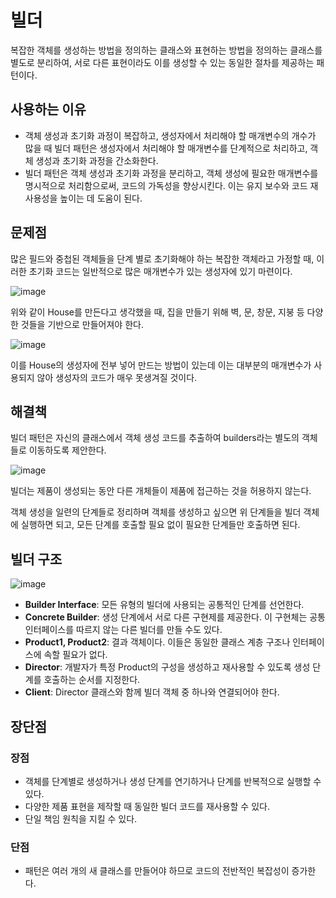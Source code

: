 # 빌더
복잡한 객체를 생성하는 방법을 정의하는 클래스와 표현하는 방법을 정의하는 클래스를 별도로 분리하여, 서로 다른 표현이라도 이를 생성할 수 있는 동일한 절차를 제공하는 패턴이다.

## 사용하는 이유
* 객체 생성과 초기화 과정이 복잡하고, 생성자에서 처리해야 할 매개변수의 개수가 많을 때 빌더 패턴은 생성자에서 처리해야 할 매개변수를 단계적으로 처리하고, 객체 생성과 초기화 과정을 간소화한다.
* 빌더 패턴은 객체 생성과 초기화 과정을 분리하고, 객체 생성에 필요한 매개변수를 명시적으로 처리함으로써, 코드의 가독성을 향상시킨다. 이는 유지 보수와 코드 재사용성을 높이는 데 도움이 된다.

## 문제점
많은 필드와 중첩된 객체들을 단계 별로 초기화해야 하는 복잡한 객체라고 가정할 때, 이러한 초기화 코드는 일반적으로 많은 매개변수가 있는 생성자에 있기 마련이다.

![image](https://github.com/backgame1312/DesignPattern/assets/103929632/6f6e41de-8e1f-49a6-89a3-ff73df68048d)

위와 같이 House를 만든다고 생각했을 때, 집을 만들기 위해 벽, 문, 창문, 지붕 등 다양한 것들을 기반으로 만들어져야 한다.

![image](https://github.com/backgame1312/DesignPattern/assets/103929632/a1d71835-a050-4911-a98c-219f516b11b8)

이를 House의 생성자에 전부 넣어 만드는 방법이 있는데 이는 대부분의 매개변수가 사용되지 않아 생성자의 코드가 매우 못생겨질 것이다.

## 해결책
빌더 패턴은 자신의 클래스에서 객체 생성 코드를 추출하여 builders라는 별도의 객체들로 이동하도록 제안한다.

![image](https://github.com/backgame1312/DesignPattern/assets/103929632/cd56585a-044a-4786-bb35-94ef46b1524b)

빌더는 제품이 생성되는 동안 다른 개체들이 제품에 접근하는 것을 허용하지 않는다.

객체 생성을 일련의 단계들로 정리하며 객체를 생성하고 싶으면 위 단계들을 빌더 객체에 실행하면 되고, 모든 단계를 호출할 필요 없이 필요한 단계들만 호출하면 된다.

## 빌더 구조
![image](https://github.com/backgame1312/DesignPattern/assets/103929632/2a701241-e8cd-432b-9744-e0953f5e46cf)
* **Builder Interface**: 모든 유형의 빌더에 사용되는 공통적인 단계를 선언한다.
* **Concrete Builder**: 생성 단계에서 서로 다른 구현제를 제공한다. 이 구현체는 공통 인터페이스를 따르지 않는 다른 빌더를 만들 수도 있다.
* **Product1, Product2**: 결과 객체이다. 이들은 동일한 클래스 계층 구조나 인터페이스에 속할 필요가 없다.
* **Director**: 개발자가 특정 Product의 구성을 생성하고 재사용할 수 있도록 생성 단계를 호출하는 순서를 지정한다.
* **Client**: Director 클래스와 함께 빌더 객체 중 하나와 연결되어야 한다.

## 장단점
### 장점
* 객체를 단계별로 생성하거나 생성 단계를 연기하거나 단계를 반복적으로 실행할 수 있다.
* 다양한 제품 표현을 제작할 때 동일한 빌더 코드를 재사용할 수 있다.
* 단일 책임 원칙을 지킬 수 있다.
### 단점 
* 패턴은 여러 개의 새 클래스를 만들어야 하므로 코드의 전반적인 복잡성이 증가한다.


